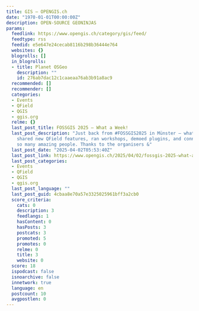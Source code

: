 ```yaml
---
title: GIS – OPENGIS.ch
date: "1970-01-01T00:00:00Z"
description: OPEN-SOURCE GEONINJAS
params:
  feedlink: https://www.opengis.ch/category/gis/feed/
  feedtype: rss
  feedid: e5e647e24cecab8116b298b36444e764
  websites: {}
  blogrolls: []
  in_blogrolls:
  - title: Planet OSGeo
    description: ""
    id: 276ab7dac12c1caaeaa76ab3b91a8ac9
  recommended: []
  recommender: []
  categories:
  - Events
  - QField
  - QGIS
  - qgis.org
  relme: {}
  last_post_title: FOSSGIS 2025 – What a Week!
  last_post_description: "Just back from #FOSSGIS2025 in Münster – what a week! \U0001F680\nWe
    shared new QField features, ran workshops, demoed plugins, and connected with
    so many amazing people. Thanks to the organisers &"
  last_post_date: "2025-04-02T05:53:40Z"
  last_post_link: https://www.opengis.ch/2025/04/02/fossgis-2025-what-a-week/
  last_post_categories:
  - Events
  - QField
  - QGIS
  - qgis.org
  last_post_language: ""
  last_post_guid: 4cbaa8e70a57e3325025961bff3a2cb0
  score_criteria:
    cats: 0
    description: 3
    feedlangs: 1
    hasContent: 0
    hasPosts: 3
    postcats: 3
    promoted: 5
    promotes: 0
    relme: 0
    title: 3
    website: 0
  score: 18
  ispodcast: false
  isnoarchive: false
  innetwork: true
  language: en
  postcount: 10
  avgpostlen: 0
---
```

